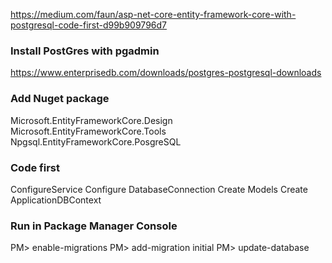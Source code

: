 ﻿https://medium.com/faun/asp-net-core-entity-framework-core-with-postgresql-code-first-d99b909796d7
### Install PostGres with pgadmin
https://www.enterprisedb.com/downloads/postgres-postgresql-downloads
### Add Nuget package
Microsoft.EntityFrameworkCore.Design
Microsoft.EntityFrameworkCore.Tools
Npgsql.EntityFrameworkCore.PosgreSQL
### Code first
ConfigureService
Configure DatabaseConnection
Create Models
Create ApplicationDBContext
### Run in Package Manager Console
PM> enable-migrations
PM> add-migration initial
PM> update-database